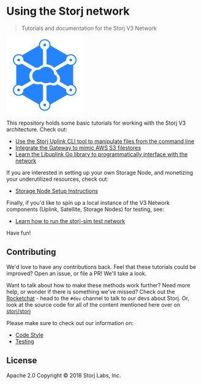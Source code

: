 # Using the Storj network

> Tutorials and documentation for the Storj V3 Network

![logo](assets/logo.png)

This repository holds some basic tutorials for working with the Storj V3 architecture.  Check out:

- [Use the Storj Uplink CLI tool to manipulate files from the command line](Uplink-CLI)
- [Integrate the Gateway to mimic AWS S3 filestores](S3-Gateway)
- [Learn the Libuplink Go library to programmatically interface with the network](Libuplink-Walkthrough)

If you are interested in setting up your own Storage Node, and monetizing your underutilized resources, check out:
- [Storage Node Setup Instructions](https://github.com/storj/storj/wiki/Storage-Node-Setup-Instructions)

Finally, if you'd like to spin up a local instance of the V3 Network components (Uplink, Satellite, Storage Nodes) for testing, see:
- [Learn how to run the storj-sim test network](Test-network)

Have fun!

## Contributing

We'd love to have any contributions back. Feel that these tutorials could be improved? Open an issue, or file a PR! We'll take a look.

Want to talk about how to make these methods work further? Need more help, or wonder if there is something we've missed? Check out the [Rocketchat](https://community.storj.io) - head to the `#dev` channel to talk to our devs about Storj. Or, look at the source code for all of the content mentioned here over on [storj/storj](https://github.com/storj/storj)

Please make sure to check out our information on:

* [Code Style](code/Style.md)
* [Testing](code/Testing.md)

## License

Apache 2.0 Copyright © 2018 Storj Labs, Inc.
